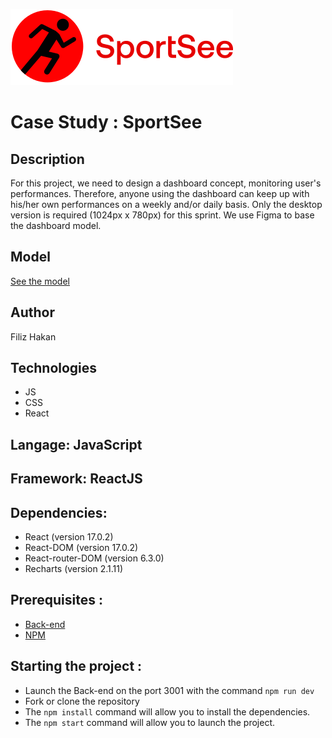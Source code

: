 ![logo](https://raw.githubusercontent.com/FilizHakan/P12_SportSee/main/sportsee/src/assets/logo-sportsee.svg)

# Case Study : SportSee

## Description

For this project, we need to design a dashboard concept, monitoring user's performances. Therefore, anyone using the dashboard can keep up with his/her own performances on a weekly and/or daily basis. Only the desktop version is required (1024px x 780px) for this sprint. We use Figma to base the dashboard model.

## Model

<a href="https://www.figma.com/file/BMomGVZqLZb811mDMShpLu/UI-design-Sportify-FR?node-id=0-1&t=vfinV2XURfYZ5vTL-0"> See the model
</a>

## Author

Filiz Hakan

## Technologies

- JS
- CSS
- React

## Langage: JavaScript

## Framework: ReactJS

## Dependencies:

- React (version 17.0.2)
- React-DOM (version 17.0.2)
- React-router-DOM (version 6.3.0)
- Recharts (version 2.1.11)

## Prerequisites :

- [Back-end](https://github.com/OpenClassrooms-Student-Center/P9-front-end-dashboard)
- [NPM](https://www.npmjs.com/)

## Starting the project :

- Launch the Back-end on the port 3001 with the command `npm run dev`
- Fork or clone the repository
- The `npm install` command will allow you to install the dependencies.
- The `npm start` command will allow you to launch the project.
